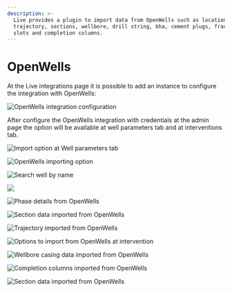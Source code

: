```yaml
---
description: >-
  Live provides a plugin to import data from OpenWells such as location,
  trajectory, sections, wellbore, drill string, bha, cement plugs, fracking
  slots and completion columns.
---
```


# OpenWells

At the Live integrations page it is possible to add an instance to configure the integration with OpenWells:

![OpenWells integration configuration](<../.gitbook/assets/image (429).png>)

After configure the OpenWells integration with credentials at the admin page the option will be available at well parameters tab and at interventions tab.

![Import option at Well parameters tab](<../.gitbook/assets/image (525).png>)

![OpenWells importing option](<../.gitbook/assets/image (27).png>)

![Search well by name](<../.gitbook/assets/image (26).png>)

![](<../.gitbook/assets/image (1).png>)

![Phase details from OpenWells](<../.gitbook/assets/image (262).png>)

![Section data imported from OpenWells](<../.gitbook/assets/image (389).png>)

![Trajectory imported from OpenWells](<../.gitbook/assets/image (157).png>)

![Options to import from OpenWells at intervention](<../.gitbook/assets/image (405).png>)

![Wellbore casing data imported from OpenWells](<../.gitbook/assets/image (276).png>)

![Completion columns imported from OpenWells](<../.gitbook/assets/image (294).png>)

![Section data imported from OpenWells](<../.gitbook/assets/image (139).png>)
